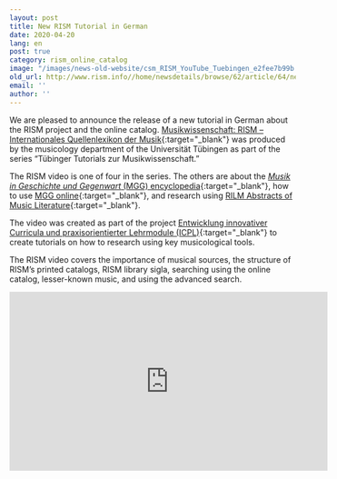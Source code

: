 ```yaml
---
layout: post
title: New RISM Tutorial in German
date: 2020-04-20
lang: en
post: true
category: rism_online_catalog
image: "/images/news-old-website/csm_RISM_YouTube_Tuebingen_e2fee7b99b.png"
old_url: http://www.rism.info//home/newsdetails/browse/62/article/64/new-rism-tutorial-in-german.html
email: ''
author: ''
---
```


We are pleased to announce the release of a new tutorial in German about the RISM project and the online catalog. [Musikwissenschaft: RISM – Internationales Quellenlexikon der Musik](https://youtu.be/K34u716Uwmk){:target="_blank"} was produced by the musicology department of the Universität Tübingen as part of the series “Tübinger Tutorials zur Musikwissenschaft.”

The RISM video is one of four in the series. The others are about the [_Musik in Geschichte und Gegenwart_ (MGG) encyclopedia](https://youtu.be/-8607AYwKkE){:target="_blank"}, how to use [MGG online](https://youtu.be/eVbco3pvAi8){:target="_blank"}, and research using [RILM Abstracts of Music Literature](https://youtu.be/hKVXfFZu3n0){:target="_blank"}.

The video was created as part of the project [Entwicklung innovativer Curricula und praxisorientierter Lehrmodule (ICPL)](https://uni-tuebingen.de/de/151680){:target="_blank"} to create tutorials on how to research using key musicological tools.

The RISM video covers the importance of musical sources, the structure of RISM’s printed catalogs, RISM library sigla, searching using the online catalog, lesser-known music, and using the advanced search.

<iframe width="560" height="315" src="https://www.youtube.com/embed/K34u716Uwmk" frameborder="0" allow="accelerometer; autoplay; encrypted-media; gyroscope; picture-in-picture" allowfullscreen></iframe>


